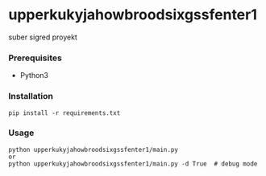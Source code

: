 # upperkukyjahowbroodsixgssfenter1
suber sigred proyekt

### Prerequisites
- Python3

### Installation
```
pip install -r requirements.txt
```

### Usage
```
python upperkukyjahowbroodsixgssfenter1/main.py
or
python upperkukyjahowbroodsixgssfenter1/main.py -d True  # debug mode
```

